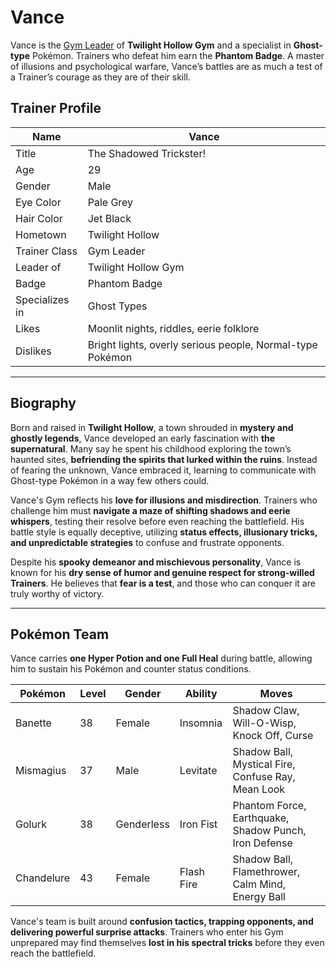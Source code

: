 # Vance  

Vance is the [Gym Leader](https://emeraldvoid.github.io/pokemon-scrapyard/gym%20leader) of **Twilight Hollow Gym** and a specialist in **Ghost-type** Pokémon. Trainers who defeat him earn the **Phantom Badge**. A master of illusions and psychological warfare, Vance’s battles are as much a test of a Trainer’s courage as they are of their skill.  

## Trainer Profile  

| Name  | Vance |
|--------|--------|
| Title  | The Shadowed Trickster! |
| Age  | 29 |
| Gender  | Male |
| Eye Color  | Pale Grey |
| Hair Color  | Jet Black |
| Hometown  | Twilight Hollow |
| Trainer Class  | Gym Leader |
| Leader of  | Twilight Hollow Gym |
| Badge  | Phantom Badge |
| Specializes in  | Ghost Types |
| Likes  | Moonlit nights, riddles, eerie folklore |
| Dislikes  | Bright lights, overly serious people, Normal-type Pokémon |

---

## Biography  

Born and raised in **Twilight Hollow**, a town shrouded in **mystery and ghostly legends**, Vance developed an early fascination with **the supernatural**. Many say he spent his childhood exploring the town’s haunted sites, **befriending the spirits that lurked within the ruins**. Instead of fearing the unknown, Vance embraced it, learning to communicate with Ghost-type Pokémon in a way few others could.  

Vance's Gym reflects his **love for illusions and misdirection**. Trainers who challenge him must **navigate a maze of shifting shadows and eerie whispers**, testing their resolve before even reaching the battlefield. His battle style is equally deceptive, utilizing **status effects, illusionary tricks, and unpredictable strategies** to confuse and frustrate opponents.  

Despite his **spooky demeanor and mischievous personality**, Vance is known for his **dry sense of humor and genuine respect for strong-willed Trainers**. He believes that **fear is a test**, and those who can conquer it are truly worthy of victory.  

---

## Pokémon Team  

Vance carries **one Hyper Potion and one Full Heal** during battle, allowing him to sustain his Pokémon and counter status conditions.  

| Pokémon  | Level | Gender | Ability | Moves |
|----------|-------|--------|---------|-------|
| Banette | 38 | Female | Insomnia | Shadow Claw, Will-O-Wisp, Knock Off, Curse |
| Mismagius | 37 | Male | Levitate | Shadow Ball, Mystical Fire, Confuse Ray, Mean Look |
| Golurk | 38 | Genderless | Iron Fist | Phantom Force, Earthquake, Shadow Punch, Iron Defense |
| Chandelure | 43 | Female | Flash Fire | Shadow Ball, Flamethrower, Calm Mind, Energy Ball |

Vance's team is built around **confusion tactics, trapping opponents, and delivering powerful surprise attacks**. Trainers who enter his Gym unprepared may find themselves **lost in his spectral tricks** before they even reach the battlefield.  
